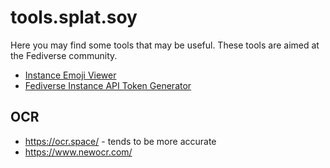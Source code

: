 tools.splat.soy
===============

Here you may find some tools that may be useful. These tools are aimed
at the Fediverse community.

-   [Instance Emoji Viewer](https://fedimojis.feuerfuchs.dev)
-   [Fediverse Instance API Token Generator](/fediverse-access-token)

## OCR

- <https://ocr.space/> - tends to be more accurate
- <https://www.newocr.com/>
